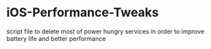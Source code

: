 # iOS-Performance-Tweaks
script file to delete most of power hungry services in order to improve battery life and better performance
